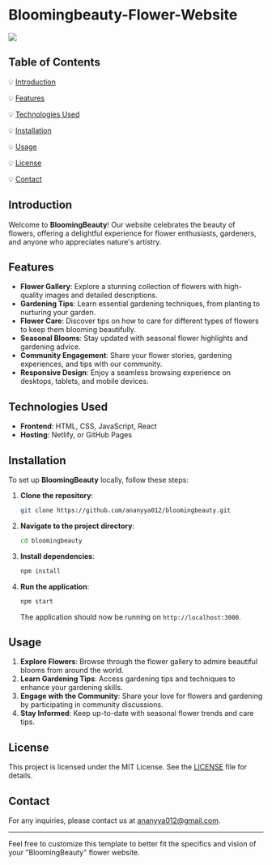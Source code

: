 # Bloomingbeauty-Flower-Website
  <img src="https://github.com/ananyya012/Bloomingbeauty-Flower-Website/blob/main/Bloomingbeauty/img/Screenshot%202024-07-17%20180749.png">
</div>



## Table of Contents

💡  [Introduction](#introduction)

💡 [Features](#features)

💡 [Technologies Used](#technologies-used)

💡 [Installation](#installation)

💡 [Usage](#usage)

💡 [License](#license)

💡 [Contact](#contact)

## Introduction

Welcome to **BloomingBeauty**! Our website celebrates the beauty of flowers, offering a delightful experience for flower enthusiasts, gardeners, and anyone who appreciates nature's artistry.

## Features

- **Flower Gallery**: Explore a stunning collection of flowers with high-quality images and detailed descriptions.
- **Gardening Tips**: Learn essential gardening techniques, from planting to nurturing your garden.
- **Flower Care**: Discover tips on how to care for different types of flowers to keep them blooming beautifully.
- **Seasonal Blooms**: Stay updated with seasonal flower highlights and gardening advice.
- **Community Engagement**: Share your flower stories, gardening experiences, and tips with our community.
- **Responsive Design**: Enjoy a seamless browsing experience on desktops, tablets, and mobile devices.

## Technologies Used

- **Frontend**: HTML, CSS, JavaScript, React
- **Hosting**:  Netlify, or GitHub Pages

## Installation

To set up **BloomingBeauty** locally, follow these steps:

1. **Clone the repository**:
   ```sh
   git clone https://github.com/ananyya012/bloomingbeauty.git
   ```

2. **Navigate to the project directory**:
   ```sh
   cd bloomingbeauty
   ```

3. **Install dependencies**:
   ```sh
   npm install
   ```

4. **Run the application**:
   ```sh
   npm start
   ```

   The application should now be running on `http://localhost:3000`.

## Usage

1. **Explore Flowers**: Browse through the flower gallery to admire beautiful blooms from around the world.
2. **Learn Gardening Tips**: Access gardening tips and techniques to enhance your gardening skills.
3. **Engage with the Community**: Share your love for flowers and gardening by participating in community discussions.
4. **Stay Informed**: Keep up-to-date with seasonal flower trends and care tips.


## License

This project is licensed under the MIT License. See the [LICENSE](LICENSE) file for details.

## Contact

For any inquiries, please contact us at [ananyya012@gmail.com](ananyya012@gmail.com).

---

Feel free to customize this template to better fit the specifics and vision of your "BloomingBeauty" flower website.
